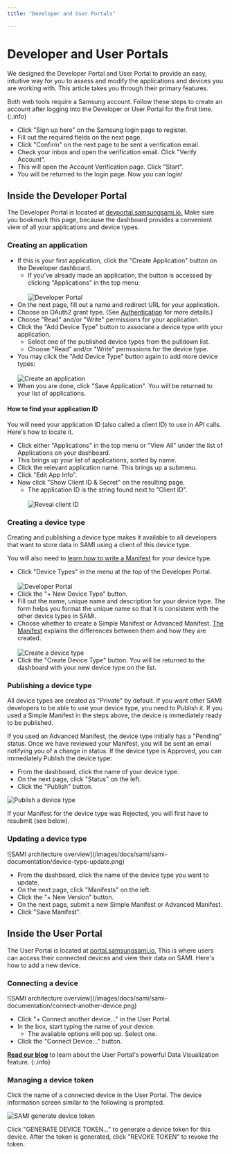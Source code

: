 ```yaml
---
title: "Developer and User Portals"

---
```

# Developer and User Portals

We designed the Developer Portal and User Portal to provide an easy, intuitive way for you to assess and modify the applications and devices you are working with. This article takes you through their primary features.

Both web tools require a Samsung account. Follow these steps to create an account after logging into the Developer or User Portal for the first time.
{:.info}

- Click "Sign up here" on the Samsung login page to register.
- Fill out the required fields on the next page.
- Click "Confirm" on the next page to be sent a verification email.
- Check your inbox and open the verification email. Click "Verify Account".
- This will open the Account Verification page. Click "Start".
- You will be returned to the login page. Now you can login!

## Inside the Developer Portal

The Developer Portal is located at [devportal.samsungsami.io.](http://devportal.samsungsami.io) Make sure you bookmark this page, because the dashboard provides a convenient view of all your applications and device types.

### Creating an application

- If this is your first application, click the "Create Application" button on the Developer dashboard.
  - If you've already made an application, the button is accessed by clicking "Applications" in the top menu:<br /><br />
![Developer Portal](/images/docs/sami/sami-documentation/developer-portal-header.png)
- On the next page, fill out a name and redirect URL for your application.
- Choose an OAuth2 grant type. (See [Authentication](/sami/sami-documentation/authentication.html) for more details.)
- Choose "Read" and/or "Write" permissions for your application.
- Click the "Add Device Type" button to associate a device type with your application.
  - Select one of the published device types from the pulldown list.
  - Choose "Read" and/or "Write" permissions for the device type.
- You may click the "Add Device Type" button again to add more device types:<br /><br />
![Create an application](/images/docs/sami/sami-documentation/create-application-form.png)
- When you are done, click "Save Application". You will be returned to your list of applications.

#### How to find your application ID

You will need your application ID (also called a client ID) to use in API calls. Here's how to locate it.

- Click either "Applications" in the top menu or "View All" under the list of Applications on your dashboard.
- This brings up your list of applications, sorted by name.
- Click the relevant application name. This brings up a submenu.
- Click "Edit App Info".
- Now click "Show Client ID & Secret" on the resulting page.
  - The application ID is the string found next to "Client ID".<br /><br />
![Reveal client ID](/images/docs/sami/sami-documentation/application-client-id-reveal-2.png)


### Creating a device type

Creating and publishing a device type makes it available to all developers that want to store data in SAMI using a client of this device type.

You will also need to [learn how to write a Manifest](/sami/sami-documentation/the-manifest.html) for your device type. 

- Click "Device Types" in the menu at the top of the Developer Portal.<br /><br />
![Developer Portal](/images/docs/sami/sami-documentation/developer-portal-header.png)
- Click the "+ New Device Type" button.
- Fill out the name, unique name and description for your device type. The form helps you format the unique name so that it is consistent with the other device types in SAMI. 
- Choose whether to create a Simple Manifest or Advanced Manifest. [The Manifest](/sami/sami-documentation/the-manifest.html) explains the differences between them and how they are created.<br /><br />
  ![Create a device type](/images/docs/sami/sami-documentation/create-device-type-form-2.png)
- Click the "Create Device Type" button. You will be returned to the dashboard with your new device type on the list.

### Publishing a device type

All device types are created as "Private" by default. If you want other SAMI developers to be able to use your device type, you need to Publish it. If you used a Simple Manifest in the steps above, the device is immediately ready to be published. 

If you used an Advanced Manifest, the device type initially has a "Pending" status. Once we have reviewed your Manifest, you will be sent an email notifying you of a change in status. If the device type is Approved, you can immediately Publish the device type:

  - From the dashboard, click the name of your device type.
  - On the next page, click "Status" on the left.
  - Click the "Publish" button.

![Publish a device type](/images/docs/sami/sami-documentation/publish-device-type.png)

If your Manifest for the device type was Rejected, you will first have to resubmit (see below).

### Updating a device type

<div  class="photo-grid" style="max-width: 512px;">
![SAMI architecture overview](/images/docs/sami/sami-documentation/device-type-update.png)
</div>

- From the dashboard, click the name of the device type you want to update.
- On the next page, click "Manifests" on the left.
- Click the "+ New Version" button.
- On the next page, submit a new Simple Manifest or Advanced Manifest.
- Click "Save Manifest".

## Inside the User Portal

The User Portal is located at [portal.samsungsami.io.](http://portal.samsungsami.io) This is where users can access their connected devices and view their data on SAMI. Here's how to add a new device.

### Connecting a device

<div  class="photo-grid" style="max-width: 512px;">
![SAMI architecture overview](/images/docs/sami/sami-documentation/connect-another-device.png)
</div>

- Click "+ Connect another device..." in the User Portal.
- In the box, start typing the name of your device. 
  - The available options will pop up. Select one.
- Click the "Connect Device..." button.

[**Read our blog**](https://blog.samsungsami.io/portals/datavisualization/2015/01/09/opening-the-user-portal.html) to learn about the User Portal's powerful Data Visualization feature.
{:.info}

### Managing a device token

Click the name of a connected device in the User Portal. The device information screen similar to the following is prompted. 

![SAMI generate device token](/images/docs/sami/sami-documentation/generate-device-token.png)

Click "GENERATE DEVICE TOKEN..." to generate a device token for this device. After the token is generated, click "REVOKE TOKEN" to revoke the token.  